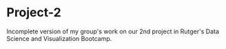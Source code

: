 # Project-2
Incomplete version of my group's work on our 2nd project in Rutger's Data Science and Visualization Bootcamp.
